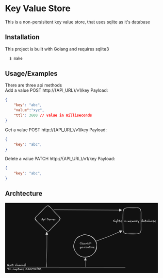 
# Key Value Store

This is a non-persisitent key value store, that uses sqlite as it's database

## Installation

This project is built with Golang and requires sqlite3

```bash
  $ make
```

## Usage/Examples

There are three api methods \
Add a value
POST http://{API_URL}/v1/key
Payload:
```json
{
    "key": "abc",
    "value":"xyz",
    "ttl": 3600 // value in milliseconds
}
```

Get a value
POST http://{API_URL}/v1/key
Payload:
```json
{
    "key": "abc",
}
```

Delete a value
PATCH http://{API_URL}/v1/key
Payload:
```json
{
    "key": "abc",
}
```
## Archtecture

![Architecture](https://github.com/anmolgaud/kv-store-golang/blob/main/images/arch.png?raw=true)


